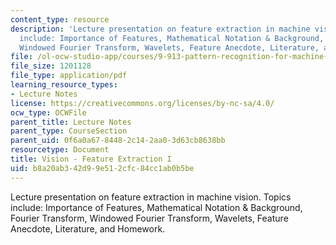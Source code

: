 ```yaml
---
content_type: resource
description: 'Lecture presentation on feature extraction in machine vision. Topics
  include: Importance of Features, Mathematical Notation & Background, Fourier Transform,
  Windowed Fourier Transform, Wavelets, Feature Anecdote, Literature, and Homework.'
file: /ol-ocw-studio-app/courses/9-913-pattern-recognition-for-machine-vision-fall-2004/b8a20ab342d99e512cfc84cc1ab0b5be_class_3.pdf
file_size: 1201128
file_type: application/pdf
learning_resource_types:
- Lecture Notes
license: https://creativecommons.org/licenses/by-nc-sa/4.0/
ocw_type: OCWFile
parent_title: Lecture Notes
parent_type: CourseSection
parent_uid: 0f6a0a67-8448-2c14-2aa0-3d63cb8638bb
resourcetype: Document
title: Vision - Feature Extraction I
uid: b8a20ab3-42d9-9e51-2cfc-84cc1ab0b5be
---
```

Lecture presentation on feature extraction in machine vision. Topics include: Importance of Features, Mathematical Notation & Background, Fourier Transform, Windowed Fourier Transform, Wavelets, Feature Anecdote, Literature, and Homework.